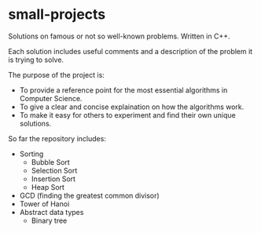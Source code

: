 # small-projects
Solutions on famous or not so well-known problems. Written in C++.

Each solution includes useful comments and a description of the problem it is trying to solve.

The purpose of the project is:
- To provide a reference point for the most essential algorithms in Computer Science.
- To give a clear and concise explaination on how the algorithms work.
- To make it easy for others to experiment and find their own unique solutions.

So far the repository includes:
- Sorting
  - Bubble Sort
  - Selection Sort
  - Insertion Sort
  - Heap Sort
- GCD (finding the greatest common divisor)
- Tower of Hanoi
- Abstract data types
  - Binary tree
